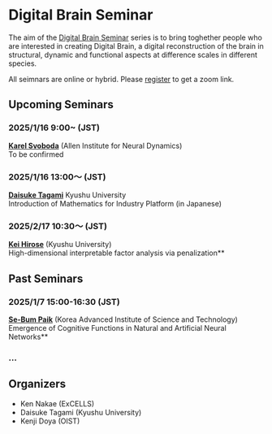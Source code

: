 # Digital Brain Seminar

The aim of the [Digital Brain Seminar](https://boatneck-weeder-7b7.notion.site/Digital-Brain-Seminar-90cc94badac64d32a281cba4245ed66d) series is to bring toghether people who are interested in creating Digital Brain, a digital reconstruction of the brain in structural, dynamic and functional aspects at difference scales in different species.

All seimnars are online or hybrid. Please [register](https://boatneck-weeder-7b7.notion.site/Digital-Brain-Seminar-90cc94badac64d32a281cba4245ed66d) to get a zoom link.

## Upcoming Seminars

### 2025/1/16 9:00~ (JST)

**[Karel Svoboda](https://alleninstitute.org/person/karel-svoboda-2/)** (Allen Institute for Neural Dynamics)  
To be confirmed

### 2025/1/16 13:00〜 (JST)

[**Daisuke Tagami**](https://hyoka.ofc.kyushu-u.ac.jp/html/100023049_ja.html) Kyushu University  
Introduction of Mathematics for Industry Platform (in Japanese)

### 2025/2/17 10:30〜 (JST)

**[Kei Hirose](https://keihirose.com/)** (Kyushu University)  
High-dimensional interpretable factor analysis via penalization**




## Past Seminars

### 2025/1/7 15:00-16:30 (JST)

[**Se-Bum Paik**](https://cogi.kaist.ac.kr/) (Korea Advanced Institute of Science and Technology)  
Emergence of Cognitive Functions in Natural and Artificial Neural Networks**

### ...

## Organizers
* Ken Nakae (ExCELLS)
* Daisuke Tagami (Kyushu University)
* Kenji Doya (OIST)


